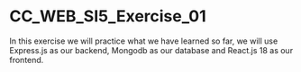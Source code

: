 # CC_WEB_SI5_Exercise_01
In this exercise we will practice what we have learned so far, we will use Express.js as our backend, Mongodb as our database and React.js 18 as our frontend.
